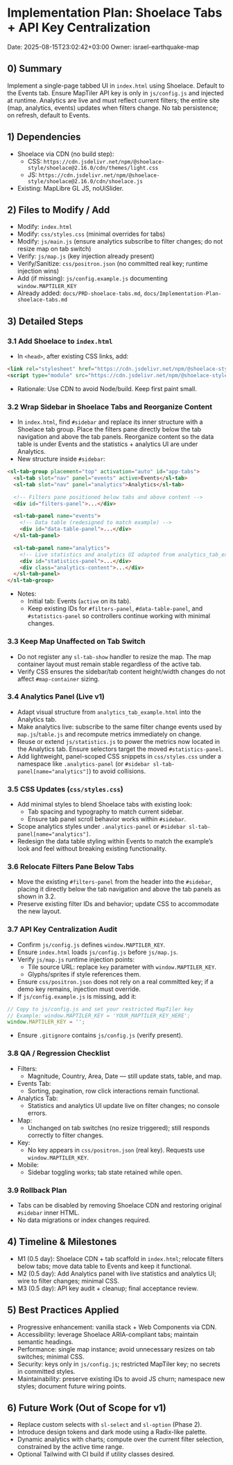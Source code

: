 # Implementation Plan: Shoelace Tabs + API Key Centralization

Date: 2025-08-15T23:02:42+03:00
Owner: israel-earthquake-map

## 0) Summary
Implement a single-page tabbed UI in `index.html` using Shoelace. Default to the Events tab. Ensure MapTiler API key is only in `js/config.js` and injected at runtime. Analytics are live and must reflect current filters; the entire site (map, analytics, events) updates when filters change. No tab persistence; on refresh, default to Events.

## 1) Dependencies
- Shoelace via CDN (no build step):
  - CSS: `https://cdn.jsdelivr.net/npm/@shoelace-style/shoelace@2.16.0/cdn/themes/light.css`
  - JS:  `https://cdn.jsdelivr.net/npm/@shoelace-style/shoelace@2.16.0/cdn/shoelace.js`
- Existing: MapLibre GL JS, noUiSlider.

## 2) Files to Modify / Add
- Modify: `index.html`
- Modify: `css/styles.css` (minimal overrides for tabs)
- Modify: `js/main.js` (ensure analytics subscribe to filter changes; do not resize map on tab switch)
- Verify: `js/map.js` (key injection already present)
- Verify/Sanitize: `css/positron.json` (no committed real key; runtime injection wins)
- Add (if missing): `js/config.example.js` documenting `window.MAPTILER_KEY`
- Already added: `docs/PRD-shoelace-tabs.md`, `docs/Implementation-Plan-shoelace-tabs.md`

## 3) Detailed Steps

### 3.1 Add Shoelace to `index.html`
- In `<head>`, after existing CSS links, add:
```html
<link rel="stylesheet" href="https://cdn.jsdelivr.net/npm/@shoelace-style/shoelace@2.16.0/cdn/themes/light.css" />
<script type="module" src="https://cdn.jsdelivr.net/npm/@shoelace-style/shoelace@2.16.0/cdn/shoelace.js"></script>
```
- Rationale: Use CDN to avoid Node/build. Keep first paint small.

### 3.2 Wrap Sidebar in Shoelace Tabs and Reorganize Content
- In `index.html`, find `#sidebar` and replace its inner structure with a Shoelace tab group. Place the filters pane directly below the tab navigation and above the tab panels. Reorganize content so the data table is under Events and the statistics + analytics UI are under Analytics.
- New structure inside `#sidebar`:
```html
<sl-tab-group placement="top" activation="auto" id="app-tabs">
  <sl-tab slot="nav" panel="events" active>Events</sl-tab>
  <sl-tab slot="nav" panel="analytics">Analytics</sl-tab>

  <!-- Filters pane positioned below tabs and above content -->
  <div id="filters-panel">...</div>

  <sl-tab-panel name="events">
    <!-- Data table (redesigned to match example) -->
    <div id="data-table-panel">...</div>
  </sl-tab-panel>

  <sl-tab-panel name="analytics">
    <!-- Live statistics and analytics UI adapted from analytics_tab_example.html -->
    <div id="statistics-panel">...</div>
    <div class="analytics-content">...</div>
  </sl-tab-panel>
</sl-tab-group>
```
- Notes:
  - Initial tab: Events (`active` on its tab).
  - Keep existing IDs for `#filters-panel`, `#data-table-panel`, and `#statistics-panel` so controllers continue working with minimal changes.

### 3.3 Keep Map Unaffected on Tab Switch
- Do not register any `sl-tab-show` handler to resize the map. The map container layout must remain stable regardless of the active tab.
- Verify CSS ensures the sidebar/tab content height/width changes do not affect `#map-container` sizing.

### 3.4 Analytics Panel (Live v1)
- Adapt visual structure from `analytics_tab_example.html` into the Analytics tab.
- Make analytics live: subscribe to the same filter change events used by `map.js`/`table.js` and recompute metrics immediately on change.
- Reuse or extend `js/statistics.js` to power the metrics now located in the Analytics tab. Ensure selectors target the moved `#statistics-panel`.
- Add lightweight, panel-scoped CSS snippets in `css/styles.css` under a namespace like `.analytics-panel` (or `#sidebar sl-tab-panel[name="analytics"]`) to avoid collisions.

### 3.5 CSS Updates (`css/styles.css`)
- Add minimal styles to blend Shoelace tabs with existing look:
  - Tab spacing and typography to match current sidebar.
  - Ensure tab panel scroll behavior works within `#sidebar`.
- Scope analytics styles under `.analytics-panel` or `#sidebar sl-tab-panel[name="analytics"]`.
- Redesign the data table styling within Events to match the example’s look and feel without breaking existing functionality.

### 3.6 Relocate Filters Pane Below Tabs
- Move the existing `#filters-panel` from the header into the `#sidebar`, placing it directly below the tab navigation and above the tab panels as shown in 3.2.
- Preserve existing filter IDs and behavior; update CSS to accommodate the new layout.

### 3.7 API Key Centralization Audit
- Confirm `js/config.js` defines `window.MAPTILER_KEY`.
- Ensure `index.html` loads `js/config.js` before `js/map.js`.
- Verify `js/map.js` runtime injection points:
  - Tile source URL: replace `key` parameter with `window.MAPTILER_KEY`.
  - Glyphs/sprites if style references them.
- Ensure `css/positron.json` does not rely on a real committed key; if a demo key remains, injection must override.
- If `js/config.example.js` is missing, add it:
```js
// Copy to js/config.js and set your restricted MapTiler key
// Example: window.MAPTILER_KEY = 'YOUR_MAPTILER_KEY_HERE';
window.MAPTILER_KEY = '';
```
- Ensure `.gitignore` contains `js/config.js` (verify present).

### 3.8 QA / Regression Checklist
- Filters:
  - Magnitude, Country, Area, Date — still update stats, table, and map.
- Events Tab:
  - Sorting, pagination, row click interactions remain functional.
- Analytics Tab:
  - Statistics and analytics UI update live on filter changes; no console errors.
- Map:
  - Unchanged on tab switches (no resize triggered); still responds correctly to filter changes.
- Key:
  - No key appears in `css/positron.json` (real key). Requests use `window.MAPTILER_KEY`.
- Mobile:
  - Sidebar toggling works; tab state retained while open.

### 3.9 Rollback Plan
- Tabs can be disabled by removing Shoelace CDN and restoring original `#sidebar` inner HTML.
- No data migrations or index changes required.

## 4) Timeline & Milestones
- M1 (0.5 day): Shoelace CDN + tab scaffold in `index.html`; relocate filters below tabs; move data table to Events and keep it functional.
- M2 (0.5 day): Add Analytics panel with live statistics and analytics UI; wire to filter changes; minimal CSS.
- M3 (0.5 day): API key audit + cleanup; final acceptance review.

## 5) Best Practices Applied
- Progressive enhancement: vanilla stack + Web Components via CDN.
- Accessibility: leverage Shoelace ARIA-compliant tabs; maintain semantic headings.
- Performance: single map instance; avoid unnecessary resizes on tab switches; minimal CSS.
- Security: keys only in `js/config.js`; restricted MapTiler key; no secrets in committed styles.
- Maintainability: preserve existing IDs to avoid JS churn; namespace new styles; document future wiring points.

## 6) Future Work (Out of Scope for v1)
- Replace custom selects with `sl-select` and `sl-option` (Phase 2).
- Introduce design tokens and dark mode using a Radix-like palette.
- Dynamic analytics with charts; compute over the current filter selection, constrained by the active time range.
- Optional Tailwind with CI build if utility classes desired.
